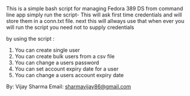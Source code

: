 This is a simple bash script for managing Fedora 389 DS from command line app
simply run the script- This will ask first time credentials
and will store them in a conn.txt file. next this will allways use that 
when ever you will run the script you need not to supply credentials

by using the script :
1. You can create single user
2. You can create bulk users from a csv file
3. You can change a users password
4. You can set account expiry date for a user
5. You can change a users account expiry date





By: Vijay Sharma
Email: sharmavijay86@gmail.com

